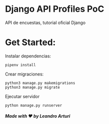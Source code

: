 # Django API Profiles PoC
API de encuestas, tutorial oficial Django

# Get Started:

Instalar dependencias:
```
pipenv install
```

Crear migraciones:
```
python3 manage.py makemigrations
python3 manage.py migrate
```

Ejecutar servidor
```
python manage.py runserver
```

##### Made with ❤️ by Leandro Arturi
